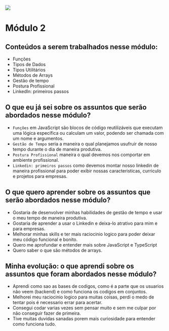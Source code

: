 ![](https://i.imgur.com/xG74tOh.png)

# Módulo 2
## Conteúdos a serem trabalhados nesse módulo:

- Funções
- Tipos de Dados
- Tipos Utilitários
- Métodos de Arrays
- Gestão de tempo
- Postura Profissional
- LinkedIn: primeiros passos


## O que eu já sei sobre os assuntos que serão abordados nesse módulo?

- `Funções` em JavaScript são blocos de código reutilizáveis que executam uma lógica específica ou calculam um valor, podendo ser chamada com um nome e argumentos.
- `Gestão de Tempo` seria a maneira o qual planejamos usufruir de nosso tempo durante o dia de maneira produtiva.
- `Postura Profissional` maneira o qual devemos nos comportar em ambiente profissional. 
- `Linkedin: primeiros passos` como devemos montar nosso linkedin de maneira profissional para poder exibir nossas caracteristicas, curriculo e projetos para empresas.

## O que quero aprender sobre os assuntos que serão abordados nesse módulo?

- Gostaria de desenvolver minhas habilidades de gestão de tempo e usar o meu tempo de maneira produtiva.
- Gostaria de aprender a usar o Linkedin e deixa-lo atrativo para mim e para empresas. 
- Melhorar minhas skills e ter mais raciocinio logico para poder deixar meu código funcional e bonito.
- Quero me aprofundar e entender mais sobre JavaScript e TypeScript
- Quero saber o que são métodos de arrays.

## Minha evolução: o que aprendi sobre os assuntos que foram abordados nesse módulo?

- Aprendi como sao as bases de codigos, como é a parte que os usuarios não veem (backend) e como funciona os codigos em conjuntos.
- Melhorei meu raciocinio logico para muitas coisas, perdi o medo de tentar pois é necessario errar para acertar.
- Consegui codar varias vezes sem pensar muito e sem me culpar por não conseguir fazer de primeira.
- Tive muitas duvidas sanadas porem mais curiosidade para entender como funciona tudo.